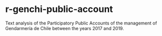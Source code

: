 # r-genchi-public-account
Text analysis of the Participatory Public Accounts of the management of Gendarmería de Chile between the years 2017 and 2019.

